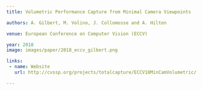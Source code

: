 ```yaml
---
title: Volumetric Performance Capture from Minimal Camera Viewpoints

authors: A. Gilbert, M. Volino, J. Collomosse and A. Hilton

venue: European Conference on Computer Vision (ECCV)

year: 2018
image: images/paper/2018_eccv_gilbert.png

links:
 - name: Website
   url: http://cvssp.org/projects/totalcapture/ECCV18MinCamVolumetric/

---
```


